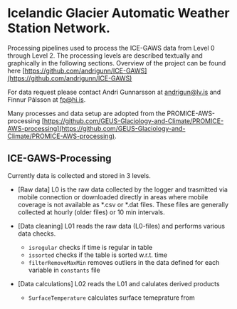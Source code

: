 # Icelandic Glacier Automatic Weather Station Network.

Processing pipelines used to process the ICE-GAWS data from Level 0 through Level 2. The processing levels are described textually and graphically in the following sections. Overview of the project can be found here [https://github.com/andrigunn/ICE-GAWS](https://github.com/andrigunn/ICE-GAWS)

For data request please contact Andri Gunnarsson at andrigun@lv.is and Finnur Pálsson at fp@hi.is. 

Many processes and data setup are adopted from the PROMICE-AWS-processing [https://github.com/GEUS-Glaciology-and-Climate/PROMICE-AWS-processing](https://github.com/GEUS-Glaciology-and-Climate/PROMICE-AWS-processing). 

## ICE-GAWS-Processing

Currently data is collected and stored in 3 levels.

- [Raw data] L0 is the raw data collected by the logger and trasmitted via mobile connection or downloaded directly in areas where mobile coverage is not available as *.csv or *.dat files. These files are generally collected at hourly (older files) or 10 min intervals.

- [Data cleaning] L01 reads the raw data (L0-files) and performs various data checks.
    - `isregular` checks if time is regular in table 
    - `issorted` checks if the table is sorted w.r.t. time   
    - `filterRemoveMaxMin` removes outliers in the data defined for each variable in `constants` file 

- [Data calculations] L02 reads the L01 and calulates derived products 
    - `SurfaceTemperature` calculates surface temeprature from 

